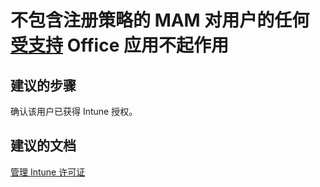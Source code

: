 <properties 
    pageTitle="MAM without enrollment policies are not working for any supported Office app for a user"
    description="不包含注册策略的 MAM 对用户的任何受支持 Office 应用不起作用"
    service="microsoft.intune"
    resource="intune"
    authors="JordanWallach"
    displayOrder="2"
    selfHelpType="resource"
    supportTopicIds=""
    resourceTags="mam, mampolicy"
    productPesIds=""
    cloudEnvironments="public"
 />


# 不包含注册策略的 MAM 对用户的任何[受支持](https://www.microsoft.com/cloud-platform/microsoft-intune-partners) Office 应用不起作用

## **建议的步骤**
确认该用户已获得 Intune 授权。

## **建议的文档**

[管理 Intune 许可证](https://docs.microsoft.com/intune/get-started/start-with-a-paid-subscription-to-microsoft-intune-step-4)


<!--HONumber=Sep16_HO1-->


